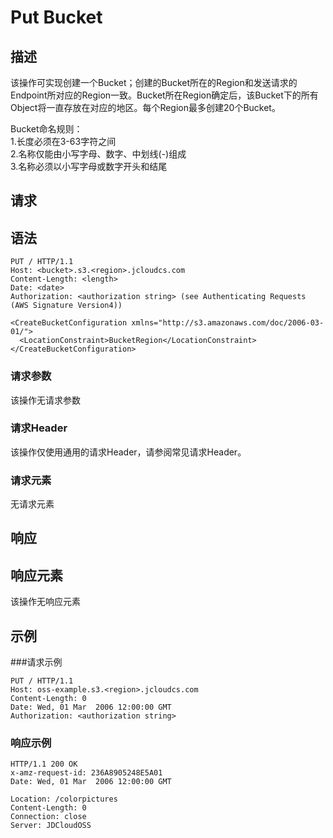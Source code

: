 # Put Bucket

## 描述
该操作可实现创建一个Bucket；创建的Bucket所在的Region和发送请求的Endpoint所对应的Region一致。Bucket所在Region确定后，该Bucket下的所有Object将一直存放在对应的地区。每个Region最多创建20个Bucket。

Bucket命名规则：<br>
1.长度必须在3-63字符之间<br>
2.名称仅能由小写字母、数字、中划线(-)组成<br>
3.名称必须以小写字母或数字开头和结尾<br>

## 请求

## 语法
```
PUT / HTTP/1.1
Host: <bucket>.s3.<region>.jcloudcs.com 
Content-Length: <length>
Date: <date>
Authorization: <authorization string> (see Authenticating Requests (AWS Signature Version4))

<CreateBucketConfiguration xmlns="http://s3.amazonaws.com/doc/2006-03-01/"> 
  <LocationConstraint>BucketRegion</LocationConstraint> 
</CreateBucketConfiguration>
```
### 请求参数
该操作无请求参数

### 请求Header
该操作仅使用通用的请求Header，请参阅常见请求Header。

### 请求元素
无请求元素

## 响应

## 响应元素
该操作无响应元素

## 示例

###请求示例
```
PUT / HTTP/1.1
Host: oss-example.s3.<region>.jcloudcs.com 
Content-Length: 0
Date: Wed, 01 Mar  2006 12:00:00 GMT
Authorization: <authorization string>
```
### 响应示例
```
HTTP/1.1 200 OK
x-amz-request-id: 236A8905248E5A01
Date: Wed, 01 Mar  2006 12:00:00 GMT

Location: /colorpictures
Content-Length: 0
Connection: close
Server: JDCloudOSS
```

